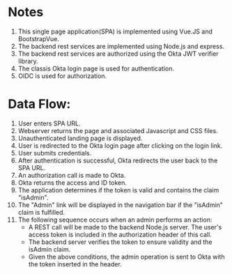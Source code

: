 # Notes
1. This single page application(SPA) is implemented using Vue.JS and BootstrapVue. 
2. The backend rest services are implemented using Node.js and express. 
3. The backend rest services are authorized using the Okta JWT verifier library.
4. The classis Okta login page is used for authentication.
5. OIDC is used for authorization.

# Data Flow:
1. User enters SPA URL.
2. Webserver returns the page and associated Javascript and CSS files.
3. Unauthenticated landing page is displayed.
4. User is redirected to the Okta login page after clicking on the login link.
5. User submits credentials.
6. After authentication is successful, Okta redirects the user back to the SPA URL.
7. An authorization call is made to Okta.
8. Okta returns the access and ID token.
9. The application determines if the token is valid and contains the claim "isAdmin".
10. The "Admin" link will be displayed in the navigation bar if the "isAdmin" claim is fulfilled.
11. The following sequence occurs when an admin performs an action:
    - A REST call will be made to the backend Node.js server. The user's access token is included in the authorization header of this call.
    - The backend server verifies the token to ensure validity and the isAdmin claim.
    - Given the above conditions, the admin operation is sent to Okta with the token inserted in the header.
